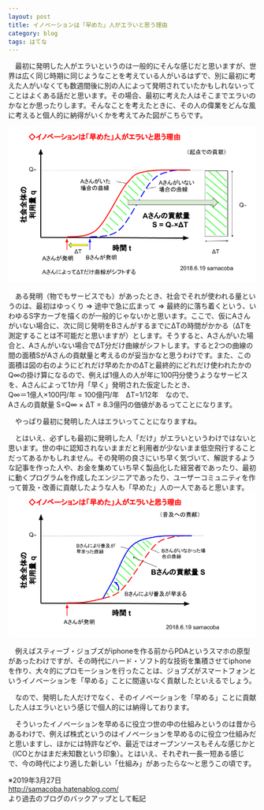 ```yaml
---
layout: post
title: イノベーションは「早めた」人がエラいと思う理由
category: blog
tags: はてな
---
```


　最初に発明した人がエラいというのは一般的にそんな感じだと思いますが、世界は広く同じ時期に同じようなことを考えている人がいるはずで、別に最初に考えた人がいなくても数週間後に別の人によって発明されていたかもしれないってことはよくある話だと思います。その場合、最初に考えた人はそこまでエラいのかなとか思ったりします。そんなことを考えたときに、その人の偉業をどんな風に考えると個人的に納得がいくかを考えてみた図がこちらです。

![imgae](/images/20180619145027.png)

　ある発明（物でもサービスでも）があったとき、社会でそれが使われる量というのは、最初はゆっくり ⇒ 途中で急に広まって ⇒ 最終的に落ち着くという、いわゆるS字カーブを描くのが一般的じゃないかと思います。ここで、仮にAさんがいない場合に、次に同じ発明をBさんがするまでにΔTの時間がかかる（ΔTを測定することは不可能だと思いますが）とします。そうすると、Aさんがいた場合と、Aさんがいない場合でΔT分だけ曲線がシフトします。すると2つの曲線の間の面積SがAさんの貢献量と考えるのが妥当かなと思うわけです。また、この面積は図の右のようにどれだけ早めたかのΔTと最終的にどれだけ使われたかのQ∞の掛け算になるので、例えば1億人の人が年に100円分使うようなサービスを、Aさんによって1か月「早く」発明された仮定したとき、  
Q∞＝1億人×100円/年 = 100億円/年　ΔT=1/12年　なので、  
Aさんの貢献量 S=Q∞ × ΔT = 8.3億円の価値があるってことになります。

　やっぱり最初に発明した人はエラいってことになりますね。  
  
　とはいえ、必ずしも最初に発明した人「だけ」がエラいというわけではないと思います。世の中に認知されないままだと利用者が少ないまま低空飛行することだってあるかもしれません。その発明の良さにいち早く気づいて、解説するような記事を作った人や、お金を集めていち早く製品化した経営者であったり、最初に動くプログラムを作成したエンジニアであったり、ユーザーコミュニティを作って普及・改善に貢献したような人も「早めた」人の一人であると思います。
![imgae](/images/20180619145036.png)


　例えばスティーブ・ジョブズがiphoneを作る前からPDAというスマホの原型があったわけですが、その時代にハード・ソフト的な技術を集積させてiphoneを作り、大々的にプロモーションを行ったことは、ジョブズがスマートフォンというイノベーションを「早める」ことに間違いなく貢献したといえるでしょう。

　なので、発明した人だけでなく、そのイノベーションを「早める」ことに貢献した人はエラいという感じで個人的には納得しております。

　そういったイノベーションを早めるに役立つ世の中の仕組みというのは昔からあるわけで、例えば株式というのはイノベーションを早めるのに役立つ仕組みだと思いますし、ほかには特許などや、最近ではオープンソースもそんな感じかと（ICOとかはまだ未知数という印象）。とはいえ、それぞれ一長一短ある感じで、今の時代により適した新しい「仕組み」があったらな～と思うこの頃です。

※2019年3月27日  
http://samacoba.hatenablog.com/  
より過去のブログのバックアップとして転記